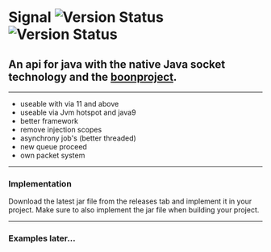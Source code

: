 # Signal ![Version Status ](https://img.shields.io/badge/JDK-11-red?style=for-the-badge) ![Version Status ](https://img.shields.io/badge/RELEASE-v0.3.2-blue?style=for-the-badge)

## An api for java with the native Java socket technology and the [boonproject](https://github.com/boonproject/boon).

________________________________________

- useable with via 11 and above
- useable via Jvm hotspot and java9
- better framework
- remove injection scopes
- asynchrony job's (better threaded)
- new queue proceed
- own packet system

________________________________________

### Implementation

Download the latest jar file from the releases tab and implement it in your project. Make sure to also implement the jar
file when building your project.
________________________________________

### Examples later...